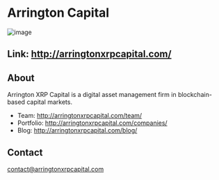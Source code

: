 # Arrington Capital

![image](https://user-images.githubusercontent.com/25411371/119942903-f6e20680-bf57-11eb-9a6e-d6e5c969c619.png)

## Link: http://arringtonxrpcapital.com/

## About
Arrington XRP Capital is a digital asset management firm in blockchain-based capital markets.

* Team: http://arringtonxrpcapital.com/team/
* Portfolio: http://arringtonxrpcapital.com/companies/
* Blog: http://arringtonxrpcapital.com/blog/

## Contact
contact@arringtonxrpcapital.com
